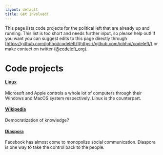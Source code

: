 ```yaml
---
layout: default
title: Get Involved!
---
```

This page lists code projects for the political left that are already up and running. This list is too short and needs further input, so please help out! If you want you can suggest edits to this page directly through [https://github.com/johhoi/codeleft/](https://github.com/johhoi/codeleft/) or make contact on twitter ([@codeleft_org](https://twitter.com/Codeleft_org)).

# Code projects
#### [Linux](https://en.wikipedia.org/wiki/Linux)
Microsoft and Apple controls a whole lot of computers through their Windows and MacOS system respectively. Linux is the counterpart. 
#### [Wikipedia](https://www.mediawiki.org/wiki/MediaWiki)
Democratization of knowledge? 
#### [Diaspora](https://diasporafoundation.org/)
Facebook has almost come to monopolize social communication. Diaspora is one way to take the control back to the people.
